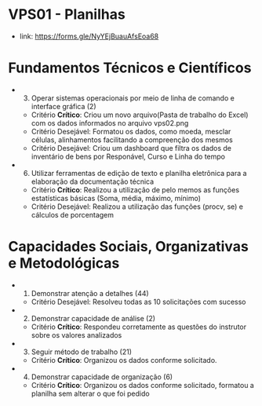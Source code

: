# VPS01 - Planilhas
- link: https://forms.gle/NyYEjBuauAfsEoa68

# Fundamentos Técnicos e Científicos
- 3. Operar sistemas operacionais por meio de linha de comando e interface gráfica (2)
	- Critério <b>Crítico</b>: Criou um novo arquivo(Pasta de trabalho do Excel) com os dados informados no arquivo vps02.png
	- Critério Desejável: Formatou os dados, como moeda, mesclar células, alinhamentos facilitando a compreenção dos mesmos
	- Critério Desejável: Criou um dashboard que filtra os dados de inventário de bens por Responável, Curso e Linha do tempo
- 6. Utilizar ferramentas de edição de texto e planilha eletrônica para a elaboração da documentação técnica
	- Critério <b>Crítico</b>: Realizou a utilização de pelo memos as funções estatísticas básicas (Soma, média, máximo, mínimo)
	- Critério Desejável: Realizou a utilização das funções (procv, se) e cálculos de porcentagem
# Capacidades Sociais, Organizativas e Metodológicas
- 1. Demonstrar atenção a detalhes (44)
	- Critério Desejável: Resolveu todas as 10 solicitações com sucesso
- 2. Demonstrar capacidade de análise (2)
	- Critério <b>Crítico</b>: Respondeu corretamente as questões do instrutor sobre os valores analizados
- 3. Seguir método de trabalho (21)
	- Critério <b>Crítico</b>: Organizou os dados conforme solicitado.
- 4. Demonstrar capacidade de organização (6)
	- Critério <b>Crítico</b>: Organizou os dados conforme solicitado, formatou a planilha sem alterar o que foi pedido